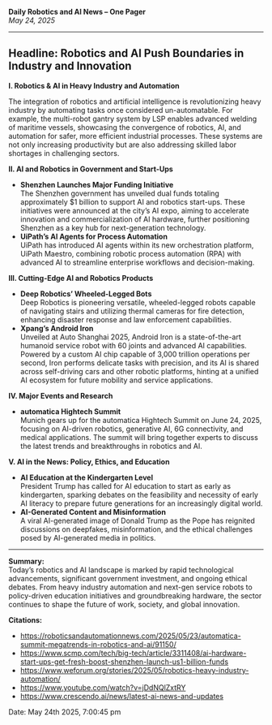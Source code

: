 **Daily Robotics and AI News – One Pager**  
*May 24, 2025*

---

## Headline: Robotics and AI Push Boundaries in Industry and Innovation

**I. Robotics & AI in Heavy Industry and Automation**

The integration of robotics and artificial intelligence is revolutionizing heavy industry by automating tasks once considered un-automatable. For example, the multi-robot gantry system by LSP enables advanced welding of maritime vessels, showcasing the convergence of robotics, AI, and automation for safer, more efficient industrial processes. These systems are not only increasing productivity but are also addressing skilled labor shortages in challenging sectors.

**II. AI and Robotics in Government and Start-Ups**

- **Shenzhen Launches Major Funding Initiative**  
  The Shenzhen government has unveiled dual funds totaling approximately $1 billion to support AI and robotics start-ups. These initiatives were announced at the city’s AI expo, aiming to accelerate innovation and commercialization of AI hardware, further positioning Shenzhen as a key hub for next-generation technology.
- **UiPath’s AI Agents for Process Automation**  
  UiPath has introduced AI agents within its new orchestration platform, UiPath Maestro, combining robotic process automation (RPA) with advanced AI to streamline enterprise workflows and decision-making.

**III. Cutting-Edge AI and Robotics Products**

- **Deep Robotics’ Wheeled-Legged Bots**  
  Deep Robotics is pioneering versatile, wheeled-legged robots capable of navigating stairs and utilizing thermal cameras for fire detection, enhancing disaster response and law enforcement capabilities.
- **Xpang’s Android Iron**  
  Unveiled at Auto Shanghai 2025, Android Iron is a state-of-the-art humanoid service robot with 60 joints and advanced AI capabilities. Powered by a custom AI chip capable of 3,000 trillion operations per second, Iron performs delicate tasks with precision, and its AI is shared across self-driving cars and other robotic platforms, hinting at a unified AI ecosystem for future mobility and service applications.

**IV. Major Events and Research**

- **automatica Hightech Summit**  
  Munich gears up for the automatica Hightech Summit on June 24, 2025, focusing on AI-driven robotics, generative AI, 6G connectivity, and medical applications. The summit will bring together experts to discuss the latest trends and breakthroughs in robotics and AI.

**V. AI in the News: Policy, Ethics, and Education**

- **AI Education at the Kindergarten Level**  
  President Trump has called for AI education to start as early as kindergarten, sparking debates on the feasibility and necessity of early AI literacy to prepare future generations for an increasingly digital world.
- **AI-Generated Content and Misinformation**  
  A viral AI-generated image of Donald Trump as the Pope has reignited discussions on deepfakes, misinformation, and the ethical challenges posed by AI-generated media in politics.

---

**Summary:**  
Today’s robotics and AI landscape is marked by rapid technological advancements, significant government investment, and ongoing ethical debates. From heavy industry automation and next-gen service robots to policy-driven education initiatives and groundbreaking hardware, the sector continues to shape the future of work, society, and global innovation.

**Citations:**
- https://roboticsandautomationnews.com/2025/05/23/automatica-summit-megatrends-in-robotics-and-ai/91150/
- https://www.scmp.com/tech/big-tech/article/3311408/ai-hardware-start-ups-get-fresh-boost-shenzhen-launch-us1-billion-funds
- https://www.weforum.org/stories/2025/05/robotics-heavy-industry-automation/
- https://www.youtube.com/watch?v=jDdNQlZxtRY
- https://www.crescendo.ai/news/latest-ai-news-and-updates

Date: May 24th 2025, 7:00:45 pm